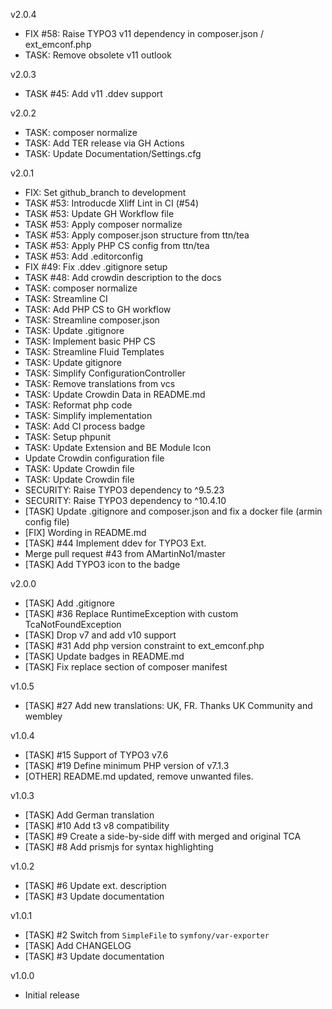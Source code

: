 v2.0.4
* FIX #58: Raise TYPO3 v11 dependency in composer.json / ext_emconf.php
* TASK: Remove obsolete v11 outlook

v2.0.3
* TASK #45: Add v11 .ddev support

v2.0.2
* TASK: composer normalize
* TASK: Add TER release via GH Actions
* TASK: Update Documentation/Settings.cfg

v2.0.1
* FIX: Set github_branch to development
* TASK #53: Introducde Xliff Lint in CI (#54)
* TASK #53: Update GH Workflow file
* TASK #53: Apply composer normalize
* TASK #53: Apply composer.json structure from ttn/tea
* TASK #53: Apply PHP CS config from ttn/tea
* TASK #53: Add .editorconfig
* FIX #49: Fix .ddev .gitignore setup
* TASK #48: Add crowdin description to the docs
* TASK: composer normalize
* TASK: Streamline CI
* TASK: Add PHP CS to GH workflow
* TASK: Streamline composer.json
* TASK: Update .gitignore
* TASK: Implement basic PHP CS
* TASK: Streamline Fluid Templates
* TASK: Update gitignore
* TASK: Simplify ConfigurationController
* TASK: Remove translations from vcs
* TASK: Update Crowdin Data in README.md
* TASK: Reformat php code
* TASK: Simplify implementation
* TASK: Add CI process badge
* TASK: Setup phpunit
* TASK: Update Extension and BE Module Icon
* Update Crowdin configuration file
* TASK: Update Crowdin file
* TASK: Update Crowdin file
* SECURITY: Raise TYPO3 dependency to ^9.5.23
* SECURITY: Raise TYPO3 dependency to ^10.4.10
* [TASK] Update .gitignore and composer.json and fix a docker file (armin config file)
* [FIX] Wording in README.md
* [TASK] #44 Implement ddev for TYPO3 Ext.
* Merge pull request #43 from AMartinNo1/master
* [TASK] Add TYPO3 icon to the badge

v2.0.0
* [TASK] Add .gitignore
* [TASK] #36 Replace RuntimeException with custom TcaNotFoundException
* [TASK] Drop v7 and add v10 support
* [TASK] #31 Add php version constraint to ext_emconf.php
* [TASK] Update badges in README.md
* [TASK] Fix replace section of composer manifest

v1.0.5
* [TASK] #27 Add new translations: UK, FR. Thanks UK Community and wembley

v1.0.4
* [TASK] #15 Support of TYPO3 v7.6
* [TASK] #19 Define minimum PHP version of v7.1.3
* [OTHER] README.md updated, remove unwanted files.

v1.0.3
* [TASK] Add German translation
* [TASK] #10 Add t3 v8 compatibility
* [TASK] #9 Create a side-by-side diff with merged and original TCA
* [TASK] #8 Add prismjs for syntax highlighting

v1.0.2
* [TASK] #6 Update ext. description
* [TASK] #3 Update documentation

v1.0.1
* [TASK] #2 Switch from `SimpleFile` to `symfony/var-exporter`
* [TASK] Add CHANGELOG
* [TASK] #3 Update documentation

v1.0.0
* Initial release

